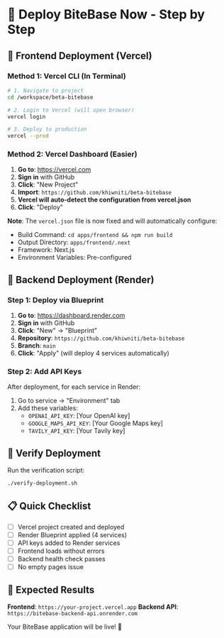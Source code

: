 # 🚀 Deploy BiteBase Now - Step by Step

## 🎯 Frontend Deployment (Vercel)

### Method 1: Vercel CLI (In Terminal)
```bash
# 1. Navigate to project
cd /workspace/beta-bitebase

# 2. Login to Vercel (will open browser)
vercel login

# 3. Deploy to production
vercel --prod
```

### Method 2: Vercel Dashboard (Easier)
1. **Go to**: https://vercel.com
2. **Sign in** with GitHub
3. **Click**: "New Project"
4. **Import**: `https://github.com/khiwniti/beta-bitebase`
5. **Vercel will auto-detect the configuration from vercel.json**
6. **Click**: "Deploy"

**Note**: The `vercel.json` file is now fixed and will automatically configure:
- Build Command: `cd apps/frontend && npm run build`
- Output Directory: `apps/frontend/.next`
- Framework: Next.js
- Environment Variables: Pre-configured

## 🎯 Backend Deployment (Render)

### Step 1: Deploy via Blueprint
1. **Go to**: https://dashboard.render.com
2. **Sign in** with GitHub
3. **Click**: "New" → "Blueprint"
4. **Repository**: `https://github.com/khiwniti/beta-bitebase`
5. **Branch**: `main`
6. **Click**: "Apply" (will deploy 4 services automatically)

### Step 2: Add API Keys
After deployment, for each service in Render:
1. Go to service → "Environment" tab
2. Add these variables:
   - `OPENAI_API_KEY`: [Your OpenAI key]
   - `GOOGLE_MAPS_API_KEY`: [Your Google Maps key]
   - `TAVILY_API_KEY`: [Your Tavily key]

## 🧪 Verify Deployment

Run the verification script:
```bash
./verify-deployment.sh
```

## 📋 Quick Checklist

- [ ] Vercel project created and deployed
- [ ] Render Blueprint applied (4 services)
- [ ] API keys added to Render services
- [ ] Frontend loads without errors
- [ ] Backend health check passes
- [ ] No empty pages issue

## 🎉 Expected Results

**Frontend**: `https://your-project.vercel.app`
**Backend API**: `https://bitebase-backend-api.onrender.com`

Your BiteBase application will be live! 🚀
